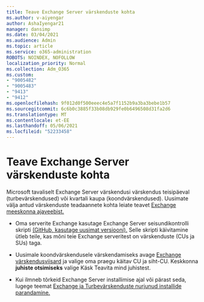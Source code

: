 ```yaml
---
title: Teave Exchange Server värskenduste kohta
ms.author: v-aiyengar
author: AshaIyengar21
manager: dansimp
ms.date: 03/04/2021
ms.audience: Admin
ms.topic: article
ms.service: o365-administration
ROBOTS: NOINDEX, NOFOLLOW
localization_priority: Normal
ms.collection: Adm_O365
ms.custom:
- "9005482"
- "9005483"
- "9413"
- "9412"
ms.openlocfilehash: 9f012d0f500eeec4e5a7f1152b9a3ba3bebe1b57
ms.sourcegitcommit: 6c6b0c3885f33b08db929fe0b6496508d31fa2d6
ms.translationtype: MT
ms.contentlocale: et-EE
ms.lasthandoff: 05/06/2021
ms.locfileid: "52233458"
---
```

# <a name="about-exchange-server-updates"></a>Teave Exchange Server värskenduste kohta

Microsoft tavaliselt Exchange Server värskendusi värskendus teisipäeval (turbevärskendused) või kvartali kaupa (koondvärskendused). Uusimate välja antud värskenduste teadaannete kohta leiate teavet [Exchange meeskonna ajaveebist.](https://aka.ms/ehlo)

- Oma serverite Exchange kasutage Exchange Server seisundikontrolli skripti [(GitHub, kasutage uusimat versiooni).](https://aka.ms/ExchangeHealthChecker) Selle skripti käivitamine ütleb teile, kas mõni teie Exchange serveritest on värskenduste (CUs ja SUs) taga.

- Uusimale koondvärskendusele värskendamiseks avage [Exchange värskendusviisard](https://aka.ms/ExchangeUpdateWizard) ja valige oma praegu käitav CU ja siht-CU. Keskkonna **juhiste otsimiseks** valige Käsk Teavita mind juhistest.

- Kui ilmneb tõrkeid Exchange Server installimise ajal või pärast seda, lugege teemat [Exchange ja Turbevärskenduste nurjunud installide parandamine.](https://docs.microsoft.com/exchange/troubleshoot/client-connectivity/exchange-security-update-issues)
